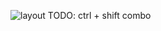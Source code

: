 ![layout](https://user-images.githubusercontent.com/2827554/188394630-912ca4f9-05dc-4416-9470-6c4f0dc4d268.png)
TODO: ctrl + shift combo
